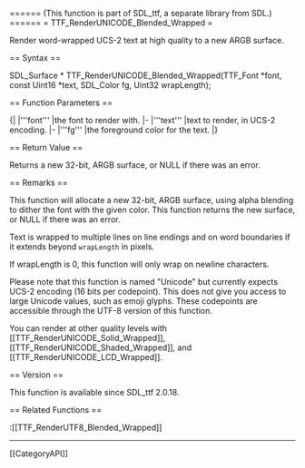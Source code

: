 ====== (This function is part of SDL_ttf, a separate library from SDL.) ======
= TTF_RenderUNICODE_Blended_Wrapped =

Render word-wrapped UCS-2 text at high quality to a new ARGB surface.

== Syntax ==

<syntaxhighlight lang='c'>
SDL_Surface * TTF_RenderUNICODE_Blended_Wrapped(TTF_Font *font,
                const Uint16 *text, SDL_Color fg, Uint32 wrapLength);
</syntaxhighlight>

== Function Parameters ==

{|
|'''font'''
|the font to render with.
|-
|'''text'''
|text to render, in UCS-2 encoding.
|-
|'''fg'''
|the foreground color for the text.
|}

== Return Value ==

Returns a new 32-bit, ARGB surface, or NULL if there was an error.

== Remarks ==

This function will allocate a new 32-bit, ARGB surface, using alpha
blending to dither the font with the given color. This function returns the
new surface, or NULL if there was an error.

Text is wrapped to multiple lines on line endings and on word boundaries if
it extends beyond <code>wrapLength</code> in pixels.

If wrapLength is 0, this function will only wrap on newline characters.

Please note that this function is named "Unicode" but currently expects
UCS-2 encoding (16 bits per codepoint). This does not give you access to
large Unicode values, such as emoji glyphs. These codepoints are accessible
through the UTF-8 version of this function.

You can render at other quality levels with
[[TTF_RenderUNICODE_Solid_Wrapped]], [[TTF_RenderUNICODE_Shaded_Wrapped]],
and [[TTF_RenderUNICODE_LCD_Wrapped]].

== Version ==

This function is available since SDL_ttf 2.0.18.

== Related Functions ==

:[[TTF_RenderUTF8_Blended_Wrapped]]

----
[[CategoryAPI]]


